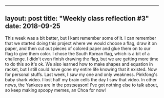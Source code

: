 
---
layout: post
title: "Weekly class reflection #3"
date: 2018-09-25
---

This week was a bit better, but I kant remember some of it. I can remember that we started doing this project where we would choose a flag, draw it on paper, and then cut out pieces of colored paper and glue them on to our flag to give them color. I chose the South Korean flag, which is a bit of a challenge. I didn't even finish drawing the flag, but we are getting more time to do this so it's ok. We also learned how to make shapes and equation in racket, but I still could have gone my entire life knowing that it existed. Now for personal stuffs. Last week, I saw my one and only weakness. Pinkfong's baby shark video. I lost half my brain cells the day I saw that video. In other news, the Yankees are in the postseason! I've got nothing else to talk about, so keep making spoopy memes, an Choa for now!

